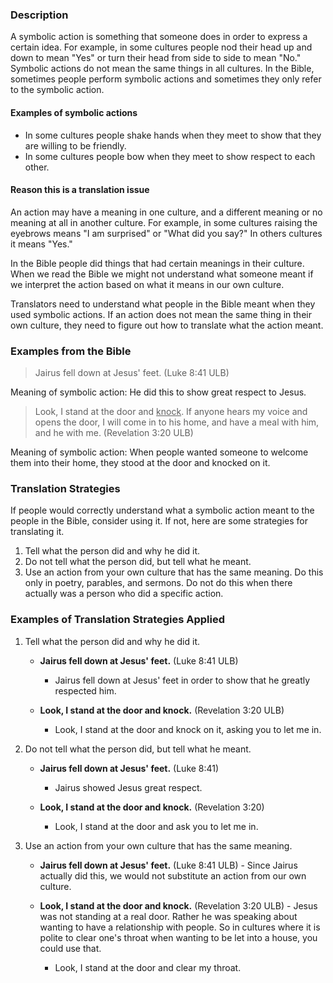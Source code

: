 

### Description

A symbolic action is something that someone does in order to express a certain idea. For example, in some cultures people nod their head up and down to mean "Yes" or turn their head from side to side to mean "No." Symbolic actions do not mean the same things in all cultures. In the Bible, sometimes people perform symbolic actions and sometimes they only refer to the symbolic action.    

#### Examples of symbolic actions

* In some cultures people shake hands when they meet to show that they are willing to be friendly.
* In some cultures people bow when they  meet to show respect to each other. 

#### Reason this is a translation issue

An action may have a meaning in one culture, and a different meaning or no meaning at all in another culture.  For example, in some cultures raising the eyebrows means "I am surprised" or "What did you say?" In others cultures it means "Yes."  

In the Bible people did things that had certain meanings in their culture. When we read the Bible we might not understand what someone meant if we interpret the action based on what it means in our own culture. 

Translators need to understand what people in the Bible meant when they used symbolic actions. If an action does not mean the same thing in their own culture, they need to figure out how to translate what the action meant.

### Examples from the Bible

>Jairus fell down at Jesus' feet.  (Luke 8:41 ULB)

Meaning of symbolic action: He did this to show great respect to Jesus. 
>Look, I stand at the door and <u>knock</u>. If anyone hears my voice and opens the door, I will come in to his home, and have a meal with him, and he with me. (Revelation 3:20 ULB)

Meaning of symbolic action: When people wanted someone to welcome them into their home, they stood at the door and knocked on it. 

### Translation Strategies

If people would correctly understand what a symbolic action meant to the people in the Bible, consider using it. If not, here are some strategies for translating it.

1. Tell what the person did and why he did it.  
1. Do not tell what the person did, but tell what he meant. 
1. Use an action from your own culture that has the same meaning. Do this only in poetry, parables, and sermons. Do not do this when there actually was a person who did a specific action.  

### Examples of Translation Strategies Applied

1. Tell what the person did and why he did it. 

    * **Jairus fell down at Jesus' feet.** (Luke 8:41 ULB) 
        * Jairus fell down at Jesus' feet in order to show that he greatly respected him.

    * **Look, I stand at the door and knock.** (Revelation 3:20 ULB) 
        * Look, I stand at the door and knock on it, asking you to let me in.

2. Do not tell what the person did, but tell what he meant. 

    * **Jairus fell down at Jesus' feet.** (Luke 8:41) 
        * Jairus showed Jesus great respect.

    * **Look, I stand at the door and knock.** (Revelation 3:20) 
        * Look, I stand at the door and ask you to let me in. 

3. Use an action from your own culture that has the same meaning. 

    * **Jairus fell down at Jesus' feet.** (Luke 8:41 ULB) - Since Jairus actually did this, we would not substitute an action from our own culture.

    * **Look, I stand at the door and knock.** (Revelation 3:20 ULB) -  Jesus was not standing at a real door. Rather he was speaking about wanting to have a relationship with people. So in cultures where it is polite to clear one's throat when wanting to be let into a house, you could use that.
        * Look, I stand at the door and clear my throat.

